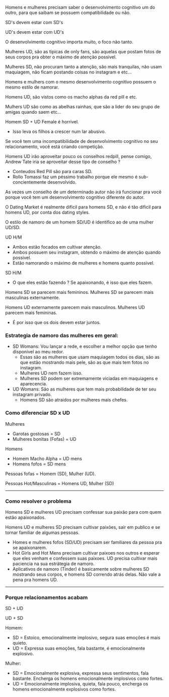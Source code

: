 Homens e mulheres precisam saber o desenvolvimento cognitivo um do outro, para que saibam se possuem compatibilidade ou não. 

SD's devem estar com SD's 

UD's devem estar com UD's

O desenvolvimento cognitivo importa muito, o foco não tanto. 

Mulheres UD, são as tipicas de only fans, são aquelas que postam fotos de seus corpos pra obter o máximo de atenção possivel. 

Mulheres SD, não procuram tanto a atenção, são mais tranquilas, não usam maquiagem, não ficam postando coisas no instagram e etc... 

Homens e mulhers com o mesmo desenvolvimento cognitivo possuem o mesmo estilo de namorar. 

Homens UD, são vistos como os macho alphas da red pill e etc. 

Mulhers UD são como as abelhas rainhas, que são a lider do seu grupo de amigas quando saem etc... 

Homem SD + UD Female é horrivel. 
- Isso leva os filhos a crescer num lar abusivo.

Se você tem uma incompatibilidade de desenvolvimento cognitivo no seu relacionamento, você está criando competição. 

Homens UD irão aproveitar pouco os conselhos redpill, pense comigo, Andrew Tate iria se aproveitar desse tipo de conselho ? 
- Conteudos Red Pill são para caras SD. 
- Rollo Tomassi faz um péssimo trabalho porque ele mesmo é sub-concientemente desenvolvido. 

As vezes um conselho de um determinado autor não irá funcionar pra você porque você tem um desenvolvimento cognitivo diferente do autor. 

O Dating Market é realmente dificil para homens SD, e não é tão dificil para homens UD, por conta dos dating styles. 

O estilo de namoro de um homem SD/UD é identifico ao de uma mulher UD/SD. 

UD H/M
- Ambos estão focados em cultivar atenção.
- Ambos possuem seu instagram, obtendo o máximo de atenção quando possivel. 
- Estão namorando o máximo de mulheres e homens quanto possivel. 

SD H/M
- O que eles estão fazendo ? Se apaixonando, é isso que eles fazem.

Homens SD se parecem mais femininos. Mulheres SD se parecem mais masculinas externamente.

Homens UD externamente parecem mais masculinos. Mulheres UD parecem mais femininas. 
- É por isso que os dois devem estar juntos. 

### **Estrategia de namoro das mulheres em geral:** 
- SD Womans: Vou lançar a rede, e escolher a melhor opção que tenho disponivel ao meu redor. 
	- Essas são as mulheres que usam maquiagem todos os dias, são as que estão mostrando mais pele, são as que mais tem fotos no instagram.
	- Mulheres UD nem fazem isso.
	- Mulheres SD podem ser extremamente viciadas em maquiagens e aparecencia. 
- UD Womans: São as mulheres que tem mais probabilidade de ter seu instagram privado. 
	- Homens SD são atraidos por mulheres mais chefes. 

### Como diferenciar  SD x UD

Mulheres
- Garotas gostosas = SD 
- Mulheres bonitas (Fofas) = UD

Homens
- Homem Macho Alpha = UD mens
- Homens fofos = SD mens

Pessoas fofas = Homem (SD), Mulher (UD).

Pessoas Hot/Masculinas = Homens UD, Mulher (SD)

---
### Como resolver o problema 

Homens SD e mulheres UD precisam confessar sua paixão para com quem estão apaixonados. 

Homens UD e mulheres SD precisam cultivar paixões, sair em publico e se tornar familiar de algumas pessoas. 

- Homes e mulheres fofos (SD/UD) precisam ser familiares da pessoa pra se apaixonarem.
- Hot Girls and Hot Mens precisam cultivar paixoes nos outros e esperar que eles venham e confessem suas paixoes.  UD precisa cultivar mais paciencia na sua estrátegia de namoro. 
- Aplicativos de namoro (Tinder) é basicamente sobre mulheres SD mostrando seus corpos, e homens SD correndo atrás delas. Não vale a pena pra homens UD.
----
### Porque relacionamentos acabam 

SD + UD

UD + SD 

Homem: 
- SD = Estoico, emocionalmente implosivo, segura suas emoções é mais quieto. 
- UD = Expressa suas emoções, fala bastante, é emocionalmente explosivo.

Mulher: 
- SD = Emocionalmente explosiva, expressa seus sentimentos, fala bastante. Encherga os homens emocionalmente implosivos como fortes.
- UD = Emocionalmente implosiva, quieta, fala pouco, encherga os homens emocionalmente explosivos como fortes. 


